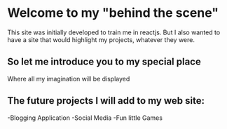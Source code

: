 # Welcome to my "behind the scene" 

This site was initially developed to train me in reactjs. But I also wanted to have a site that would highlight my projects, whatever they were.

## So let me introduce you to my special place
Where all my imagination will be displayed

## The future projects I will add to my web site:

  -Blogging Application
  -Social Media
  -Fun little Games
